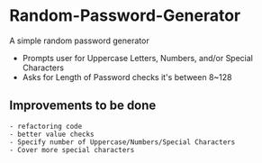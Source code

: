 # Random-Password-Generator
A simple random password generator
- Prompts user for Uppercase Letters, Numbers, and/or Special Characters
- Asks for Length of Password checks it's between 8~128


## Improvements to be done
```
- refactoring code
- better value checks
- Specify number of Uppercase/Numbers/Special Characters
- Cover more special characters

```